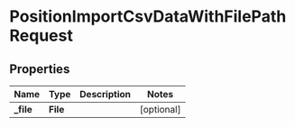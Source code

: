 

# PositionImportCsvDataWithFilePathRequest


## Properties

| Name | Type | Description | Notes |
|------------ | ------------- | ------------- | -------------|
|**_file** | **File** |  |  [optional] |



